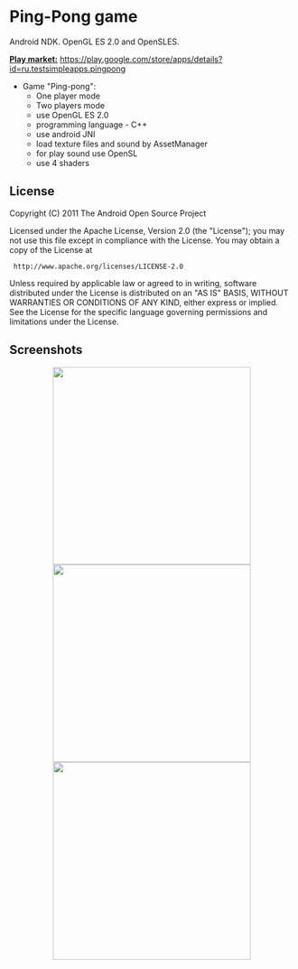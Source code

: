# Ping-Pong game
Android NDK. OpenGL ES 2.0 and OpenSLES.

<u><b>Play market:</u></b> https://play.google.com/store/apps/details?id=ru.testsimpleapps.pingpong

- Game "Ping-pong":
  * One player mode
  * Two players mode
  * use OpenGL ES 2.0
  * programming language - C++
  * use android JNI
  * load texture files and sound by AssetManager
  * for play sound use OpenSL
  * use 4 shaders

## License
  
  Copyright (C) 2011 The Android Open Source Project

  Licensed under the Apache License, Version 2.0 (the "License");
  you may not use this file except in compliance with the License.
  You may obtain a copy of the License at

     http://www.apache.org/licenses/LICENSE-2.0

  Unless required by applicable law or agreed to in writing, software
  distributed under the License is distributed on an "AS IS" BASIS,
  WITHOUT WARRANTIES OR CONDITIONS OF ANY KIND, either express or implied.
  See the License for the specific language governing permissions and
  limitations under the License.
  
  ## Screenshots
<p align="center">
<img src="https://user-images.githubusercontent.com/13707343/26842610-1fa28ab6-4af6-11e7-9ef4-a05dc239bc04.png" width="350"/>
<img src="https://user-images.githubusercontent.com/13707343/26842518-c66b32d6-4af5-11e7-9a8f-09aa5d90a353.png" width="350"/>
<img src="https://user-images.githubusercontent.com/13707343/26842517-c664ad76-4af5-11e7-91c3-de0a827ba478.png" width="350"/>
</p>
